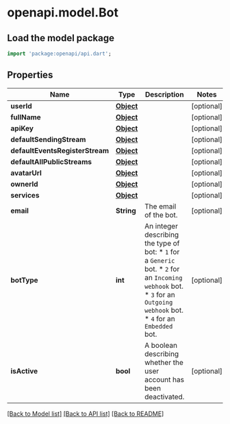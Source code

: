 # openapi.model.Bot

## Load the model package
```dart
import 'package:openapi/api.dart';
```

## Properties
Name | Type | Description | Notes
------------ | ------------- | ------------- | -------------
**userId** | [**Object**](.md) |  | [optional] 
**fullName** | [**Object**](.md) |  | [optional] 
**apiKey** | [**Object**](.md) |  | [optional] 
**defaultSendingStream** | [**Object**](.md) |  | [optional] 
**defaultEventsRegisterStream** | [**Object**](.md) |  | [optional] 
**defaultAllPublicStreams** | [**Object**](.md) |  | [optional] 
**avatarUrl** | [**Object**](.md) |  | [optional] 
**ownerId** | [**Object**](.md) |  | [optional] 
**services** | [**Object**](.md) |  | [optional] 
**email** | **String** | The email of the bot.  | [optional] 
**botType** | **int** | An integer describing the type of bot: * `1` for a `Generic` bot. * `2` for an `Incoming webhook` bot. * `3` for an `Outgoing webhook` bot. * `4` for an `Embedded` bot.  | [optional] 
**isActive** | **bool** | A boolean describing whether the user account has been deactivated.  | [optional] 

[[Back to Model list]](../README.md#documentation-for-models) [[Back to API list]](../README.md#documentation-for-api-endpoints) [[Back to README]](../README.md)


